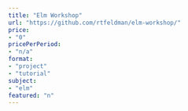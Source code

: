 ```yaml
---
title: "Elm Workshop"
url: "https://github.com/rtfeldman/elm-workshop/"
price: 
- "0"
pricePerPeriod: 
- "n/a"
format: 
- "project"
- "tutorial"
subject: 
- "elm"
featured: "n"
---
```

